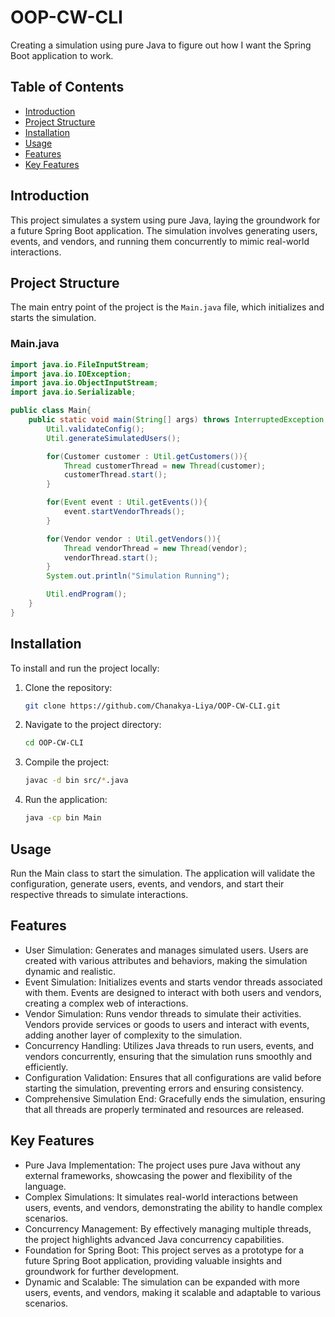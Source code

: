 # OOP-CW-CLI

Creating a simulation using pure Java to figure out how I want the Spring Boot application to work.

## Table of Contents

- [Introduction](#introduction)
- [Project Structure](#project-structure)
- [Installation](#installation)
- [Usage](#usage)
- [Features](#features)
- [Key Features](#key-features)

## Introduction

This project simulates a system using pure Java, laying the groundwork for a future Spring Boot application. The simulation involves generating users, events, and vendors, and running them concurrently to mimic real-world interactions.

## Project Structure

The main entry point of the project is the `Main.java` file, which initializes and starts the simulation.

### Main.java

```java
import java.io.FileInputStream;
import java.io.IOException;
import java.io.ObjectInputStream;
import java.io.Serializable;

public class Main{
    public static void main(String[] args) throws InterruptedException {
        Util.validateConfig();
        Util.generateSimulatedUsers();

        for(Customer customer : Util.getCustomers()){
            Thread customerThread = new Thread(customer);
            customerThread.start();
        }

        for(Event event : Util.getEvents()){
            event.startVendorThreads();
        }

        for(Vendor vendor : Util.getVendors()){
            Thread vendorThread = new Thread(vendor);
            vendorThread.start();
        }
        System.out.println("Simulation Running");

        Util.endProgram();
    }
}
```

## Installation

To install and run the project locally:

1. Clone the repository:
    ```sh
    git clone https://github.com/Chanakya-Liya/OOP-CW-CLI.git
    ```
2. Navigate to the project directory:
    ```sh
    cd OOP-CW-CLI
    ```
3. Compile the project:
    ```sh
    javac -d bin src/*.java
    ```
4. Run the application:
    ```sh
    java -cp bin Main
    ```

## Usage
Run the Main class to start the simulation. The application will validate the configuration, generate users, events, and vendors, and start their respective threads to simulate interactions.

## Features
- User Simulation: Generates and manages simulated users. Users are created with various attributes and behaviors, making the simulation dynamic and realistic.
- Event Simulation: Initializes events and starts vendor threads associated with them. Events are designed to interact with both users and vendors, creating a complex web of interactions.
- Vendor Simulation: Runs vendor threads to simulate their activities. Vendors provide services or goods to users and interact with events, adding another layer of complexity to the simulation.
- Concurrency Handling: Utilizes Java threads to run users, events, and vendors concurrently, ensuring that the simulation runs smoothly and efficiently.
- Configuration Validation: Ensures that all configurations are valid before starting the simulation, preventing errors and ensuring consistency.
- Comprehensive Simulation End: Gracefully ends the simulation, ensuring that all threads are properly terminated and resources are released.

## Key Features
- Pure Java Implementation: The project uses pure Java without any external frameworks, showcasing the power and flexibility of the language.
- Complex Simulations: It simulates real-world interactions between users, events, and vendors, demonstrating the ability to handle complex scenarios.
- Concurrency Management: By effectively managing multiple threads, the project highlights advanced Java concurrency capabilities.
- Foundation for Spring Boot: This project serves as a prototype for a future Spring Boot application, providing valuable insights and groundwork for further development.
- Dynamic and Scalable: The simulation can be expanded with more users, events, and vendors, making it scalable and adaptable to various scenarios.
